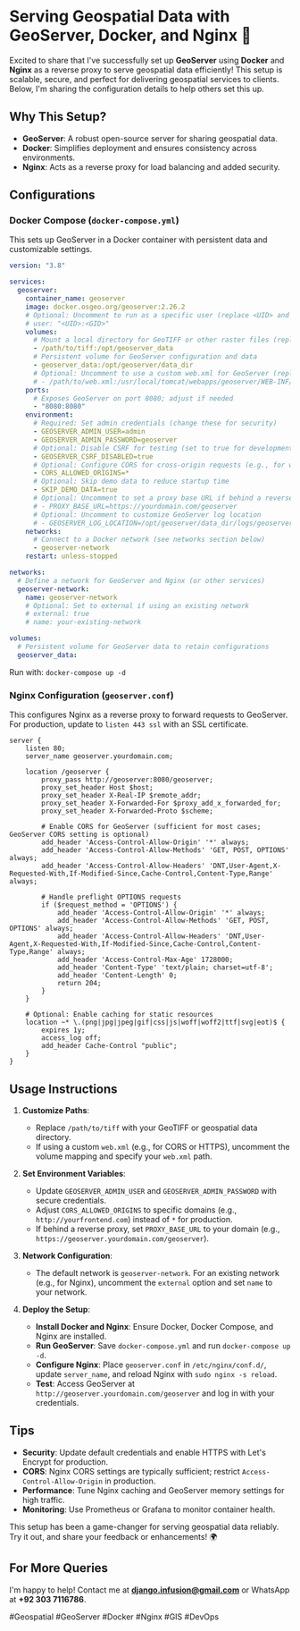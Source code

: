 # Serving Geospatial Data with GeoServer, Docker, and Nginx 🚀

Excited to share that I've successfully set up **GeoServer** using **Docker** and **Nginx** as a reverse proxy to serve geospatial data efficiently! This setup is scalable, secure, and perfect for delivering geospatial services to clients. Below, I'm sharing the configuration details to help others set this up.

## Why This Setup?

- **GeoServer**: A robust open-source server for sharing geospatial data.
- **Docker**: Simplifies deployment and ensures consistency across environments.
- **Nginx**: Acts as a reverse proxy for load balancing and added security.

## Configurations

### Docker Compose (`docker-compose.yml`)

This sets up GeoServer in a Docker container with persistent data and customizable settings.

```yaml
version: "3.8"

services:
  geoserver:
    container_name: geoserver
    image: docker.osgeo.org/geoserver:2.26.2
    # Optional: Uncomment to run as a specific user (replace <UID> and <GID> with your user/group IDs)
    # user: "<UID>:<GID>"
    volumes:
      # Mount a local directory for GeoTIFF or other raster files (replace /path/to/tiff with your directory)
      - /path/to/tiff:/opt/geoserver_data
      # Persistent volume for GeoServer configuration and data
      - geoserver_data:/opt/geoserver/data_dir
      # Optional: Uncomment to use a custom web.xml for GeoServer (replace /path/to/web.xml with your file)
      # - /path/to/web.xml:/usr/local/tomcat/webapps/geoserver/WEB-INF/web.xml
    ports:
      # Exposes GeoServer on port 8080; adjust if needed
      - "8080:8080"
    environment:
      # Required: Set admin credentials (change these for security)
      - GEOSERVER_ADMIN_USER=admin
      - GEOSERVER_ADMIN_PASSWORD=geoserver
      # Optional: Disable CSRF for testing (set to true for development, false for production)
      - GEOSERVER_CSRF_DISABLED=true
      # Optional: Configure CORS for cross-origin requests (e.g., for web clients; can be handled by Nginx)
      - CORS_ALLOWED_ORIGINS=*
      # Optional: Skip demo data to reduce startup time
      - SKIP_DEMO_DATA=true
      # Optional: Uncomment to set a proxy base URL if behind a reverse proxy like Nginx
      # - PROXY_BASE_URL=https://yourdomain.com/geoserver
      # Optional: Uncomment to customize GeoServer log location
      # - GEOSERVER_LOG_LOCATION=/opt/geoserver/data_dir/logs/geoserver.log
    networks:
      # Connect to a Docker network (see networks section below)
      - geoserver-network
    restart: unless-stopped

networks:
  # Define a network for GeoServer and Nginx (or other services)
  geoserver-network:
    name: geoserver-network
    # Optional: Set to external if using an existing network
    # external: true
    # name: your-existing-network

volumes:
  # Persistent volume for GeoServer data to retain configurations
  geoserver_data:
```

Run with: `docker-compose up -d`

### Nginx Configuration (`geoserver.conf`)

This configures Nginx as a reverse proxy to forward requests to GeoServer. For production, update to `listen 443 ssl` with an SSL certificate.

```nginx
server {
    listen 80;
    server_name geoserver.yourdomain.com;

    location /geoserver {
        proxy_pass http://geoserver:8080/geoserver;
        proxy_set_header Host $host;
        proxy_set_header X-Real-IP $remote_addr;
        proxy_set_header X-Forwarded-For $proxy_add_x_forwarded_for;
        proxy_set_header X-Forwarded-Proto $scheme;

        # Enable CORS for GeoServer (sufficient for most cases; GeoServer CORS setting is optional)
        add_header 'Access-Control-Allow-Origin' '*' always;
        add_header 'Access-Control-Allow-Methods' 'GET, POST, OPTIONS' always;
        add_header 'Access-Control-Allow-Headers' 'DNT,User-Agent,X-Requested-With,If-Modified-Since,Cache-Control,Content-Type,Range' always;

        # Handle preflight OPTIONS requests
        if ($request_method = 'OPTIONS') {
            add_header 'Access-Control-Allow-Origin' '*' always;
            add_header 'Access-Control-Allow-Methods' 'GET, POST, OPTIONS' always;
            add_header 'Access-Control-Allow-Headers' 'DNT,User-Agent,X-Requested-With,If-Modified-Since,Cache-Control,Content-Type,Range' always;
            add_header 'Access-Control-Max-Age' 1728000;
            add_header 'Content-Type' 'text/plain; charset=utf-8';
            add_header 'Content-Length' 0;
            return 204;
        }
    }

    # Optional: Enable caching for static resources
    location ~* \.(png|jpg|jpeg|gif|css|js|woff|woff2|ttf|svg|eot)$ {
        expires 1y;
        access_log off;
        add_header Cache-Control "public";
    }
}
```

## Usage Instructions

1. **Customize Paths**:
   - Replace `/path/to/tiff` with your GeoTIFF or geospatial data directory.
   - If using a custom `web.xml` (e.g., for CORS or HTTPS), uncomment the volume mapping and specify your `web.xml` path.

2. **Set Environment Variables**:
   - Update `GEOSERVER_ADMIN_USER` and `GEOSERVER_ADMIN_PASSWORD` with secure credentials.
   - Adjust `CORS_ALLOWED_ORIGINS` to specific domains (e.g., `http://yourfrontend.com`) instead of `*` for production.
   - If behind a reverse proxy, set `PROXY_BASE_URL` to your domain (e.g., `https://geoserver.yourdomain.com/geoserver`).

3. **Network Configuration**:
   - The default network is `geoserver-network`. For an existing network (e.g., for Nginx), uncomment the `external` option and set `name` to your network.

4. **Deploy the Setup**:
   - **Install Docker and Nginx**: Ensure Docker, Docker Compose, and Nginx are installed.
   - **Run GeoServer**: Save `docker-compose.yml` and run `docker-compose up -d`.
   - **Configure Nginx**: Place `geoserver.conf` in `/etc/nginx/conf.d/`, update `server_name`, and reload Nginx with `sudo nginx -s reload`.
   - **Test**: Access GeoServer at `http://geoserver.yourdomain.com/geoserver` and log in with your credentials.

## Tips

- **Security**: Update default credentials and enable HTTPS with Let's Encrypt for production.
- **CORS**: Nginx CORS settings are typically sufficient; restrict `Access-Control-Allow-Origin` in production.
- **Performance**: Tune Nginx caching and GeoServer memory settings for high traffic.
- **Monitoring**: Use Prometheus or Grafana to monitor container health.

This setup has been a game-changer for serving geospatial data reliably. Try it out, and share your feedback or enhancements! 🌍

## For More Queries
I'm happy to help! Contact me at **django.infusion@gmail.com** or WhatsApp at **+92 303 7116786**.

#Geospatial #GeoServer #Docker #Nginx #GIS #DevOps
